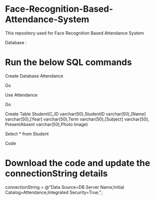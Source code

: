 # Face-Recognition-Based-Attendance-System
This repository used for Face Recognition Based  Attendance System


Database :

# Run the below SQL commands 
Create Database Attendance

Go

Use Attendance

Go 

Create Table Student(C_ID varchar(50),StudentID varchar(50),[Name] varchar(50),[Year] varchar(50),Term varchar(50),[Subject] varchar(50),
PresentAbsent varchar(50),Photo Image)


Select * from Student

Code 

# Download the code and update the connectionString details

connectionString = @"Data Source=DB Server Name;Initial Catalog=Attendance;Integrated Security=True;";

